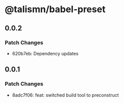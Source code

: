 # @talismn/babel-preset

## 0.0.2

### Patch Changes

- 620b7eb: Dependency updates

## 0.0.1

### Patch Changes

- 8adc7f06: feat: switched build tool to preconstruct

